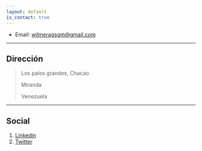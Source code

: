 ```yaml
---
layout: default
is_contact: true
---
```


* Email: [wilmeragsgm@gmail.com](mailto:wilmeragsgm@gmail.com)

---

## Dirección 

> Los palos grandes, Chacao
>
> Miranda
>
> Venezuela

---

## Social

1. [Linkedin](https://www.linkedin.com/in/wilmeragslin/)
1. [Twitter](https://twitter.com/wilmeragstw)
